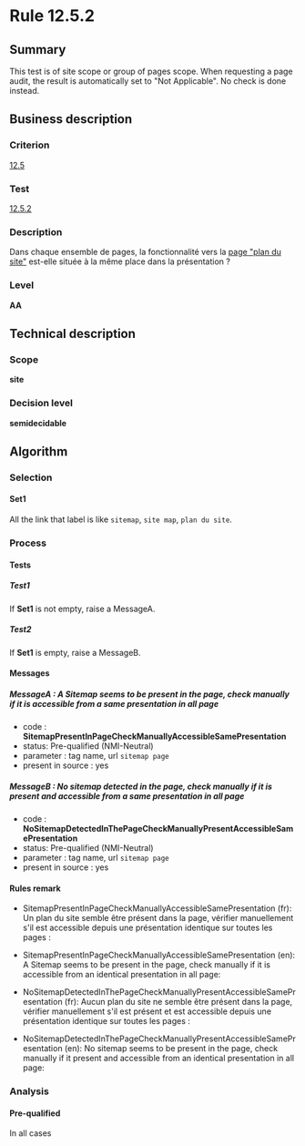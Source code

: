 # Rule 12.5.2

## Summary

This test is of site scope or group of pages scope. When requesting a page audit, the result is automatically set to "Not Applicable". No check is done instead.

## Business description

### Criterion

[12.5](http://references.modernisation.gouv.fr/referentiel-technique-0#crit-12-5)

### Test

[12.5.2](http://references.modernisation.gouv.fr/referentiel-technique-0#test-12-5-2)

### Description

Dans chaque ensemble de pages, la fonctionnalit&eacute; vers la <a href="http://references.modernisation.gouv.fr/referentiel-technique-0#mPlanSite">page "plan du site"</a> est-elle situ&eacute;e &agrave; la m&ecirc;me place dans la pr&eacute;sentation ?

### Level

**AA**

## Technical description

### Scope

**site**

### Decision level

**semidecidable**

## Algorithm

### Selection

#### Set1

All the link that label is like `sitemap`, `site map`, `plan du site`.

### Process

#### Tests

##### Test1

If **Set1** is not empty, raise a MessageA.

##### Test2

If **Set1** is empty, raise a MessageB.

#### Messages

##### MessageA : A Sitemap seems to be present in the page, check manually if it is accessible from a same presentation in all page

-    code : **SitemapPresentInPageCheckManuallyAccessibleSamePresentation** 
-    status: Pre-qualified (NMI-Neutral)
-    parameter : tag name, url `sitemap page`
-    present in source : yes

##### MessageB : No sitemap detected in the page, check manually if it is present and accessible from a same presentation in all page

-    code : **NoSitemapDetectedInThePageCheckManuallyPresentAccessibleSamePresentation** 
-    status: Pre-qualified (NMI-Neutral)
-    parameter : tag name, url `sitemap page`
-    present in source : yes

#### Rules remark

 * SitemapPresentInPageCheckManuallyAccessibleSamePresentation (fr): Un plan du site semble &ecirc;tre pr&eacute;sent dans la page, v&eacute;rifier manuellement s'il est accessible depuis une pr&eacute;sentation identique sur toutes les pages :
 * SitemapPresentInPageCheckManuallyAccessibleSamePresentation (en): A Sitemap seems to be present in the page, check manually if it is accessible from an identical presentation in all page:

 * NoSitemapDetectedInThePageCheckManuallyPresentAccessibleSamePresentation (fr): Aucun plan du site ne semble &ecirc;tre pr&eacute;sent dans la page, v&eacute;rifier manuellement s'il est pr&eacute;sent et est accessible depuis une pr&eacute;sentation identique sur toutes les pages :
 * NoSitemapDetectedInThePageCheckManuallyPresentAccessibleSamePresentation (en): No sitemap seems to be present in the page, check manually if it present and accessible from an identical presentation in all page:

### Analysis

#### Pre-qualified

In all cases
